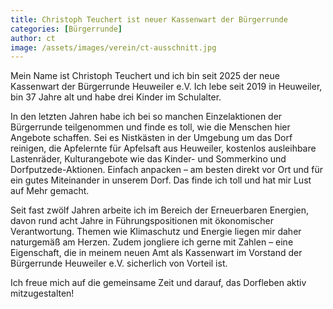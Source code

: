 ```yaml
---
title: Christoph Teuchert ist neuer Kassenwart der Bürgerrunde
categories: [Bürgerrunde]
author: ct
image: /assets/images/verein/ct-ausschnitt.jpg
---
```


Mein Name ist Christoph Teuchert und ich bin seit 2025 der neue Kassenwart der Bürgerrunde Heuweiler e.V. Ich lebe seit 2019 in Heuweiler, bin 37 Jahre alt und habe drei Kinder im Schulalter.

In den letzten Jahren habe ich bei so manchen Einzelaktionen der Bürgerrunde teilgenommen und finde es toll, wie die Menschen hier Angebote schaffen. Sei es Nistkästen in der Umgebung um das Dorf reinigen, die Apfelernte für Apfelsaft aus Heuweiler, kostenlos ausleihbare Lastenräder, Kulturangebote wie das Kinder- und Sommerkino und Dorfputzede-Aktionen. Einfach anpacken – am besten direkt vor Ort und für ein gutes Miteinander in unserem Dorf. Das finde ich toll und hat mir Lust auf Mehr gemacht.

Seit fast zwölf Jahren arbeite ich im Bereich der Erneuerbaren Energien, davon rund acht Jahre in Führungspositionen mit ökonomischer Verantwortung. Themen wie Klimaschutz und Energie liegen mir daher naturgemäß am Herzen. Zudem jongliere ich gerne mit Zahlen – eine Eigenschaft, die in meinem neuen Amt als Kassenwart im Vorstand der Bürgerrunde Heuweiler e.V. sicherlich von Vorteil ist.

Ich freue mich auf die gemeinsame Zeit und darauf, das Dorfleben aktiv mitzugestalten!
